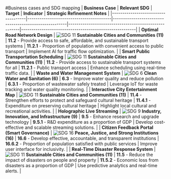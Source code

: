 #Business cases and SDG mapping
| **Business Case**                  | **Relevant SDG**                       | **Target**                                             | **Indicator**                                         | **Strategic Refinement Notes**                          |
|------------------------------------|-----------------------------------------|-------------------------------------------------------|------------------------------------------------------|--------------------------------------------------------|
| **Optimal Road Network Design**    | ![SDG 11](path/to/SDG_11.png) **Sustainable Cities and Communities (11)** | **11.2** - Provide access to safe, affordable, and sustainable transport systems | **11.2.1** - Proportion of population with convenient access to public transport | Implement AI for traffic flow optimization.            |
| **Smart Public Transportation Scheduling** | ![SDG 11](path/to/SDG_11.png) **Sustainable Cities and Communities (11)** | **11.2** - Provide access to sustainable transport systems for all | **11.2.1** - Public transport access                    | Enhance scheduling using real-time traffic data.       |
| **Waste and Water Management System** | ![SDG 6](path/to/SDG_6.png) **Clean Water and Sanitation (6)** | **6.3** - Improve water quality and reduce pollution | **6.3.1** - Proportion of wastewater safely treated | Leverage IoT for waste tracking and water quality monitoring. |
| **Interactive City Entertainment Map** | ![SDG 11](path/to/SDG_11.png) **Sustainable Cities and Communities (11)** | **11.4** - Strengthen efforts to protect and safeguard cultural heritage | **11.4.1** - Expenditure on preserving cultural heritage | Highlight local cultural and recreational activities.   |
| **Holographic Live Streaming**     | ![SDG 9](path/to/SDG_9.png) **Industry, Innovation, and Infrastructure (9)** | **9.5** - Enhance research and upgrade technology | **9.5.1** - R&D expenditure as a proportion of GDP | Develop cost-effective and scalable streaming solutions. |
| **Citizen Feedback Portal (Smart Governance)** | ![SDG 16](path/to/SDG_16.png) **Peace, Justice, and Strong Institutions (16)** | **16.6** - Develop effective, accountable, and transparent institutions | **16.6.2** - Proportion of population satisfied with public services | Improve user interface for inclusivity.                 |
| **Real-Time Disaster Response System** | ![SDG 11](path/to/SDG_11.png) **Sustainable Cities and Communities (11)** | **11.5** - Reduce the impact of disasters on people and property | **11.5.2** - Economic loss from disasters as a proportion of GDP | Use predictive analytics and real-time alerts.          |

